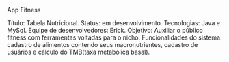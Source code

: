 App Fitness

Título: Tabela Nutricional. Status: em desenvolvimento. Tecnologias: Java e MySql. Equipe de desenvolvedores: Erick. Objetivo: Auxiliar o público fitness com ferramentas voltadas para o nicho. Funcionalidades do sistema: cadastro de alimentos contendo seus macronutrientes, cadastro de usuários e cálculo do TMB(taxa metabólica basal).
